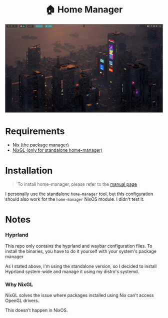 # <h1 align="center">🏠 Home Manager</h1>

![preview](https://raw.githubusercontent.com/TatuMon/home-manager/refs/heads/main/home-manager.jpeg "Preview")

# Requirements
- [Nix (the package manager)](https://nixos.org/learn/)
- [NixGL (only for standalone home-manager)](https://github.com/nix-community/nixGL?tab=readme-ov-file#installation)

# Installation
> To install home-manager, please refer to the [manual page](https://nix-community.github.io/home-manager/index.xhtml#ch-installation)

I personally use the standalone `home-manager` tool, but this configuration
should also work for the `home-manager` NixOS module. I didn't test it.

# Notes
### Hyprland
This repo only contains the hyprland and waybar configuration files.
To install the binaries, you have to do it yourself with your system's package
manager

As I stated above, I'm using the standalone version, so I decided to install
Hyprland system-wide and manage it using my distro's systemd.

### Why NixGL
NixGL solves the issue where packages installed using Nix can't access
OpenGL drivers.

This doesn't happen in NixOS.
